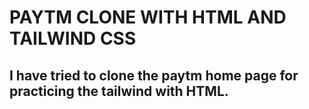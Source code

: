 # **PAYTM CLONE WITH HTML AND TAILWIND CSS**

## I have tried to clone the paytm home page for practicing the tailwind with HTML.
